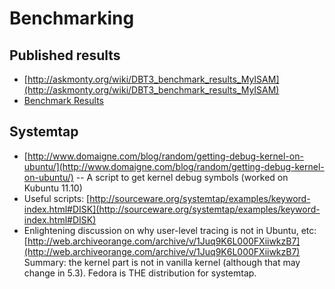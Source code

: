# Benchmarking

## Published results

- [http://askmonty.org/wiki/DBT3_benchmark_results_MyISAM](http://askmonty.org/wiki/DBT3_benchmark_results_MyISAM)
- [Benchmark Results](/kb/en/benchmark-results/)

## Systemtap

- [http://www.domaigne.com/blog/random/getting-debug-kernel-on-ubuntu/](http://www.domaigne.com/blog/random/getting-debug-kernel-on-ubuntu/) -- A script to get kernel debug symbols (worked on Kubuntu 11.10)
- Useful scripts: [http://sourceware.org/systemtap/examples/keyword-index.html#DISK](http://sourceware.org/systemtap/examples/keyword-index.html#DISK)
- Enlightening discussion on why user-level tracing is not in Ubuntu, etc:  [http://web.archiveorange.com/archive/v/1Juq9K6L000FXiiwkzB7](http://web.archiveorange.com/archive/v/1Juq9K6L000FXiiwkzB7)  Summary: the kernel part is not in vanilla kernel (although that may change in 5.3).  Fedora is THE distribution for systemtap.